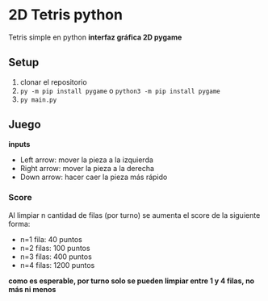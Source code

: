 # 2D Tetris python

Tetris simple en python
**interfaz gráfica 2D pygame**

## Setup
1.  clonar el repositorio
2.  `py -m pip install pygame` o `python3 -m pip install pygame`
3.  `py main.py`

## Juego
**inputs**
* Left arrow: mover la pieza a la izquierda 
* Right arrow: mover la pieza a la derecha
* Down arrow: hacer caer la pieza más rápido

### Score
Al limpiar n cantidad de filas (por turno) se aumenta el score de la siguiente forma:
* n=1 fila: 40 puntos
* n=2 filas: 100 puntos
* n=3 filas: 400 puntos
* n=4 filas: 1200 puntos

<strong>como es esperable, por turno solo se pueden limpiar entre 1 y 4 filas, no más ni menos</strong>


